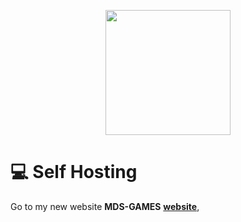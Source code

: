 <p align="center"><img style="height: 200px;" src="https://railingames.github.io/Assests/Imgs/md_logo_dribbble.gif"></p>



# 💻 Self Hosting
Go to my new website **MDS-GAMES**  [**website**](https://mdtowerz.github.io/mds-games/), 

